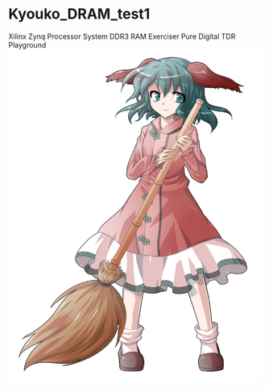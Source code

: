 # Kyouko_DRAM_test1
Xilinx Zynq Processor System DDR3 RAM Exerciser
Pure Digital TDR Playground
![Kyouko](res/67236431_p0.png "Kasodani Kyouko (Pixiv #67236431)")
